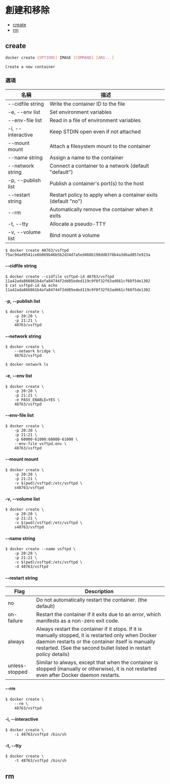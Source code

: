 # 創建和移除

- [create](#create)
- [rm](#rm)

## create

```bash
docker create [OPTIONS] IMAGE [COMMAND] [ARG...]

Create a new container
```

### 選項

| 名稱 | 描述 |
| - | - |
|      --cidfile string  | Write the container ID to the file |
|  -e, --env list        | Set environment variables |
|      --env-file list   | Read in a file of environment variables |
|  -i, --interactive     | Keep STDIN open even if not attached |
|      --mount mount     | Attach a filesystem mount to the container |
|      --name string     | Assign a name to the container |
|      --network string  | Connect a container to a network (default "default") |
|  -p, --publish list    | Publish a container's port(s) to the host |
|      --restart string  | Restart policy to apply when a container exits (default "no") |
|      --rm              | Automatically remove the container when it exits |
|  -t, --tty             | Allocate a pseudo-TTY |
|  -v, --volume list     | Bind mount a volume |



```
$ docker create 48763/vsftpd
75ac9dad9541ce6b069b46b5b2d34d7a5ed468b198dd8370b4a3d6ad857e923a
```

#### --cidfile string 

```
$ docker create --cidfile vsftpd-id 48763/vsftpd
11a42ada866861b4afa84744f2dd85eded119c9f0f32f63ad661cf68f5de1302
$ cat vsftpd-id && echo 
11a42ada866861b4afa84744f2dd85eded119c9f0f32f63ad661cf68f5de1302
```

#### -p, --publish list 

```
$ docker create \
    -p 20:20 \
    -p 21:21 \
    48763/vsftpd
```

#### --network string 

```
$ docker create \
    --network bridge \
    48763/vsftpd
```

```
$ docker network ls
```

#### -e, --env list 

```
$ docker create \
    -p 20:20 \
    -p 21:21 \
    -e PASV_ENABLE=YES \
    48763/vsftpd
```

#### --env-file list 

```
$ docker create \
    -p 20:20 \
    -p 21:21 \
    -p 60000-61000:60000-61000 \
    --env-file vsftpd.env \
    48763/vsftpd
```

#### --mount mount 

```
$ docker create \
    -p 20:20 \
    -p 21:21 \
    -v $(pwd)/vsftpd:/etc/vsftpd \
    s48763/vsftpd
```

#### -v, --volume list 

```
$ docker create \
    -p 20:20 \
    -p 21:21 \
    -v $(pwd)/vsftpd:/etc/vsftpd \
    s48763/vsftpd
```

#### --name string 

```
$ docker create --name vsftpd \
    -p 20:20 \
    -p 21:21 \
    -v $(pwd)/vsftpd:/etc/vsftpd \
    -d 48763/vsftpd
```

#### --restart string 

| Flag | Description |
| - | - |
| no | Do not automatically restart the container. (the default) |
| on-failure | Restart the container if it exits due to an error, which manifests as a non-zero exit code. |
| always | Always restart the container if it stops. If it is manually stopped, it is restarted only when Docker daemon restarts or the container itself is manually restarted. (See the second bullet listed in restart policy details) |
| unless-stopped | Similar to always, except that when the container is stopped (manually or otherwise), it is not restarted even after Docker daemon restarts. |

#### --rm 

```
$ docker create \
    --rm \
    48763/vsftpd
```

#### -i, --interactive 

```
$ docker create \
    -i 48763/vsftpd /bin/sh
```

#### -t, --tty 

```
$ docker create \
    -t 48763/vsftpd /bin/sh
```

## rm
